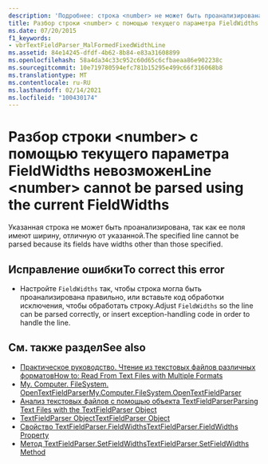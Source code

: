 ```yaml
---
description: 'Подробнее: строка <number> не может быть проанализирована с помощью текущего FieldWidths'
title: Разбор строки <number> с помощью текущего параметра FieldWidths невозможен
ms.date: 07/20/2015
f1_keywords:
- vbrTextFieldParser_MalFormedFixedWidthLine
ms.assetid: 84e14245-dfdf-4b62-8b84-e83a31608899
ms.openlocfilehash: 58a4da34c33c952c60d65c6cfbaeaa86e902238c
ms.sourcegitcommit: 10e719780594efc781b15295e499c66f316068b8
ms.translationtype: MT
ms.contentlocale: ru-RU
ms.lasthandoff: 02/14/2021
ms.locfileid: "100430174"
---
```

# <a name="line-number-cannot-be-parsed-using-the-current-fieldwidths"></a><span data-ttu-id="6a6a5-103">Разбор строки \<number> с помощью текущего параметра FieldWidths невозможен</span><span class="sxs-lookup"><span data-stu-id="6a6a5-103">Line \<number> cannot be parsed using the current FieldWidths</span></span>

<span data-ttu-id="6a6a5-104">Указанная строка не может быть проанализирована, так как ее поля имеют ширину, отличную от указанной.</span><span class="sxs-lookup"><span data-stu-id="6a6a5-104">The specified line cannot be parsed because its fields have widths other than those specified.</span></span>  
  
## <a name="to-correct-this-error"></a><span data-ttu-id="6a6a5-105">Исправление ошибки</span><span class="sxs-lookup"><span data-stu-id="6a6a5-105">To correct this error</span></span>  
  
- <span data-ttu-id="6a6a5-106">Настройте `FieldWidths` так, чтобы строка могла быть проанализирована правильно, или вставьте код обработки исключения, чтобы обработать строку.</span><span class="sxs-lookup"><span data-stu-id="6a6a5-106">Adjust `FieldWidths` so the line can be parsed correctly, or insert exception-handling code in order to handle the line.</span></span>  
  
## <a name="see-also"></a><span data-ttu-id="6a6a5-107">См. также раздел</span><span class="sxs-lookup"><span data-stu-id="6a6a5-107">See also</span></span>

- [<span data-ttu-id="6a6a5-108">Практическое руководство. Чтение из текстовых файлов различных форматов</span><span class="sxs-lookup"><span data-stu-id="6a6a5-108">How to: Read From Text Files with Multiple Formats</span></span>](../developing-apps/programming/drives-directories-files/how-to-read-from-text-files-with-multiple-formats.md)
- [<span data-ttu-id="6a6a5-109">My. Computer. FileSystem. OpenTextFieldParser</span><span class="sxs-lookup"><span data-stu-id="6a6a5-109">My.Computer.FileSystem.OpenTextFieldParser</span></span>](xref:Microsoft.VisualBasic.FileIO.FileSystem.OpenTextFieldParser%2A)
- [<span data-ttu-id="6a6a5-110">Анализ текстовых файлов с помощью объекта TextFieldParser</span><span class="sxs-lookup"><span data-stu-id="6a6a5-110">Parsing Text Files with the TextFieldParser Object</span></span>](../developing-apps/programming/drives-directories-files/parsing-text-files-with-the-textfieldparser-object.md)
- [<span data-ttu-id="6a6a5-111">TextFieldParser Object</span><span class="sxs-lookup"><span data-stu-id="6a6a5-111">TextFieldParser Object</span></span>](../language-reference/objects/textfieldparser-object.md)
- [<span data-ttu-id="6a6a5-112">Свойство TextFieldParser.FieldWidths</span><span class="sxs-lookup"><span data-stu-id="6a6a5-112">TextFieldParser.FieldWidths Property</span></span>](xref:Microsoft.VisualBasic.FileIO.TextFieldParser.FieldWidths%2A)
- [<span data-ttu-id="6a6a5-113">Метод TextFieldParser.SetFieldWidths</span><span class="sxs-lookup"><span data-stu-id="6a6a5-113">TextFieldParser.SetFieldWidths Method</span></span>](xref:Microsoft.VisualBasic.FileIO.TextFieldParser.SetFieldWidths%2A)
